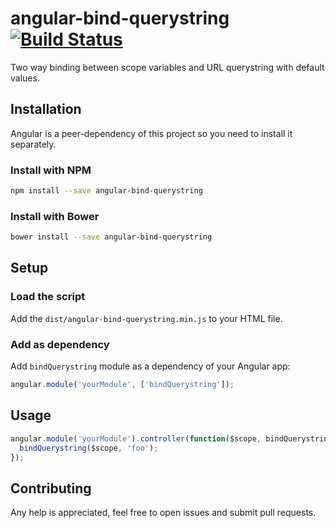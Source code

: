 # angular-bind-querystring [![Build Status](https://travis-ci.org/gfpacheco/angular-bind-querystring.svg?branch=master)](https://travis-ci.org/gfpacheco/angular-bind-querystring)

Two way binding between scope variables and URL querystring with default values.

## Installation

Angular is a peer-dependency of this project so you need to install it separately.

### Install with NPM

```sh
npm install --save angular-bind-querystring
```

### Install with Bower

```sh
bower install --save angular-bind-querystring
```

## Setup

### Load the script

Add the `dist/angular-bind-querystring.min.js` to your HTML file.

### Add as dependency

Add `bindQuerystring` module as a dependency of your Angular app:

```javascript
angular.module('yourModule', ['bindQuerystring']);
```

## Usage

```javascript
angular.module('yourModule').controller(function($scope, bindQuerystring) {
  bindQuerystring($scope, 'foo');
});
```

## Contributing

Any help is appreciated, feel free to open issues and submit pull requests.

